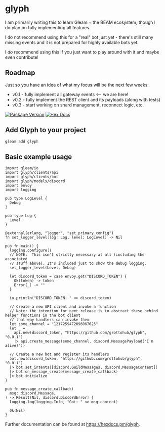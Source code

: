 # glyph

I am primarily writing this to learn Gleam + the BEAM ecosystem, though I do plan on fully implementing all features.

I do not recommend using this for a "real" bot just yet - there's still many missing events and it is not prepared for highly available bots yet.

I _do_ recommend using this if you just want to play around with it and maybe even contribute!

## Roadmap

Just so you have an idea of what my focus will be the next few weeks:
- v0.1 - fully implement all gateway events <-- we are here!
- v0.2 - fully implement the REST client and its payloads (along with tests)
- v0.3 - start working on shard management, reconnect logic, etc.

[![Package Version](https://img.shields.io/hexpm/v/gliscord)](https://hex.pm/packages/glyph)
[![Hex Docs](https://img.shields.io/badge/hex-docs-ffaff3)](https://hexdocs.pm/glyph/)

## Add Glyph to your project

```sh
gleam add glyph
```

## Basic example usage

```gleam
import gleam/io
import glyph/clients/api
import glyph/clients/bot
import glyph/models/discord
import envoy
import logging

pub type LogLevel {
  Debug
}

pub type Log {
  Level
}

@external(erlang, "logger", "set_primary_config")
fn set_logger_level(log: Log, level: LogLevel) -> Nil

pub fn main() {
  logging.configure()
  // NOTE:  This isn't strictly necessary at all (including the associated
  // stuff above). It's included just to show the debug logging.
  set_logger_level(Level, Debug)

  let discord_token = case envoy.get("DISCORD_TOKEN") {
    Ok(token) -> token
    Error(_) -> ""
  }

  io.println("DISCORD_TOKEN: " <> discord_token)

  // Create a new API client and invoke a function
  // Note: the intention for next release is to abstract these behind helper functions in the bot client
  // that way handlers can invoke them
  let some_channel = "1217259472096067625"
  let _ =
    api.new(discord_token, "https://github.com/grottohub/glyph", "0.0.1")
    |> api.create_message(some_channel, discord.MessagePayload("I'm alive!"))

  // Create a new bot and register its handlers
  bot.new(discord_token, "https://github.com/grottohub/glyph", "0.0.1")
  |> bot.set_intents([discord.GuildMessages, discord.MessageContent])
  |> bot.on_message_create(message_create_callback)
  |> bot.initialize
}

pub fn message_create_callback(
  msg: discord.Message,
) -> Result(Nil, discord.DiscordError) {
  logging.log(logging.Info, "Got: " <> msg.content)

  Ok(Nil)
}
```

Further documentation can be found at <https://hexdocs.pm/glyph>.
